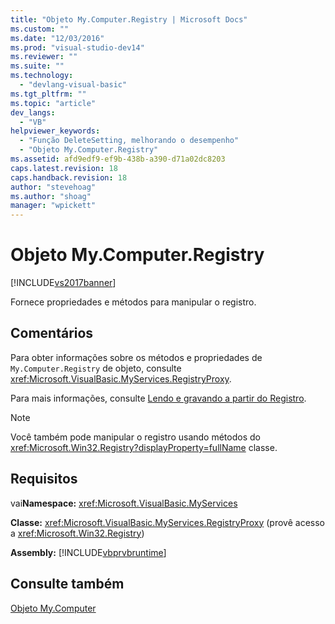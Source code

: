 ```yaml
---
title: "Objeto My.Computer.Registry | Microsoft Docs"
ms.custom: ""
ms.date: "12/03/2016"
ms.prod: "visual-studio-dev14"
ms.reviewer: ""
ms.suite: ""
ms.technology: 
  - "devlang-visual-basic"
ms.tgt_pltfrm: ""
ms.topic: "article"
dev_langs: 
  - "VB"
helpviewer_keywords: 
  - "Função DeleteSetting, melhorando o desempenho"
  - "Objeto My.Computer.Registry"
ms.assetid: afd9edf9-ef9b-438b-a390-d71a02dc8203
caps.latest.revision: 18
caps.handback.revision: 18
author: "stevehoag"
ms.author: "shoag"
manager: "wpickett"
---
```

# Objeto My.Computer.Registry
[!INCLUDE[vs2017banner](../../../csharp/includes/vs2017banner.md)]

Fornece propriedades e métodos para manipular o registro.  
  
## Comentários  
 Para obter informações sobre os métodos e propriedades de `My.Computer.Registry` de objeto, consulte <xref:Microsoft.VisualBasic.MyServices.RegistryProxy>.  
  
 Para mais informações, consulte [Lendo e gravando a partir do Registro](../../../visual-basic/developing-apps/programming/computer-resources/reading-from-and-writing-to-the-registry.md).  
  
> [!NOTE]
>  Você também pode manipular o registro usando métodos do <xref:Microsoft.Win32.Registry?displayProperty=fullName> classe.  
  
## Requisitos  
 vai**Namespace:** <xref:Microsoft.VisualBasic.MyServices>  
  
 **Classe:** <xref:Microsoft.VisualBasic.MyServices.RegistryProxy> \(provê acesso a <xref:Microsoft.Win32.Registry>\)  
  
 **Assembly:** [!INCLUDE[vbprvbruntime](../../../visual-basic/language-reference/objects/includes/vbprvbruntime_md.md)]  
  
## Consulte também  
 [Objeto My.Computer](../../../visual-basic/language-reference/objects/my-computer-object.md)